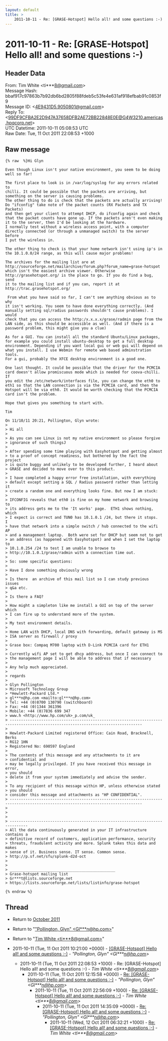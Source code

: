```yaml
---
layout: default
title: >
    2011-10-11 - Re: [GRASE-Hotspot] Hello all! and some questions :-)
---
```


# 2011-10-11 - Re: [GRASE-Hotspot] Hello all! and some questions :-)

## Header Data

From: Tim White \<ti***8@gmail.com\><br>
Message Hash: bbaf917c97863b7b92db6bd2805f88fdeb5c53fe4e631af918efbab91c0853f9<br>
Message ID: \<4E9431D5.9050801@gmail.com\><br>
Reply To: \<99DF9CFBA2E2D947A37658DFB2AE72BB22848E0E@G4W3210.americas.hpqcorp.net\><br>
UTC Datetime: 2011-10-11 05:08:53 UTC<br>
Raw Date: Tue, 11 Oct 2011 22:08:53 +1000<br>

## Raw message

```
{% raw  %}Hi Glyn

Even though Linux isn't your native environment, you seem to be doing 
well so far!

The first place to look is in /var/log/syslog for any errors related to 
chilli. It could be possible that the packets are arriving, but 
something on the server is causing problems.
The other thing to do is check that the packets are actually arriving! 
Do "ifconfig" take note of the packet counts (RX Packets and TX Packets) 
and then get your client to attempt DHCP, do ifconfig again and check 
that the packet counts have gone up. If the packets aren't even making 
it to the server, then I'd be looking at the hardware.
I normally test without a wireless access point, with a computer 
directly connected (or through a unmanaged switch) to the server before 
I put the wireless in.

The other thing to check is that your home network isn't using ip's in 
the 10.1.0.0/24 range, as this will cause major problems!

The archives for the mailing list are at 
http://sourceforge.net/mailarchive/forum.php?forum_name=grase-hotspot 
which isn't the easiest archive viewer. Otherwise 
http://grasehotspot.org/ is the place to go. If you do find a bug, send 
it to the mailing list and if you can, report it at 
http://trac.grasehotspot.org/

 From what you have said so far, I can't see anything obvious as to why 
it isn't working. You seem to have done everything correctly. (And 
manually setting sql/radius passwords shouldn't cause problems). I would 
check that you can access the http:/x.x.x.x/grase/radmin page from the 
LAN side, as this should be accessible as well. (And if there is a 
password problem, this might give you a clue)

As for a GUI. You can install all the standard Ubuntu/Linux packages, 
for example you could install ubuntu-desktop to get a full desktop 
environment. Depending if you want local gui or web gui will depend on 
what you install. I use Webmin for remote web based adminstration tools. 
For a gui, probably the XFCE desktop environment is a good one.

One last thought. It could be possible that the driver for the PCMCIA 
card doesn't allow promiscuous mode which is needed for coova-chilli. If 
you edit the /etc/network/interfaces file, you can change the eth0 to 
eth1 so that the LAN connection is via the PCMCIA card, and then the 
Hotspot will be via eth0. It would be worth checking that the PCMCIA 
card isn't the problem.

Hope that gives you something to start with.

Tim

On 11/10/11 20:21, Pollington, Glyn wrote:
>
> Hi all
>
> As you can see Linux is not my native environment so please forgive 
> ignorance of such thingsJ
>
> After spending some time playing with Easyhotspot and getting almost 
> to a proof of concept readiness, but bothered by the fact the project 
> is quite buggy and unlikely to be developed further, I heard about 
> GRASE and decided to move over to this product.
>
> I have completed a happy error free installation, with everything 
> default except setting a SQL / Radius password rather than letting it 
> create a random one and everything looks fine. But now I am stuck:
>
> IFCONFIG reveals that eth0 is fine on my home network and browsing to 
> its address gets me to the 'It works' page.  ETH1 shows nothing, which 
> I expect is correct and TUN0 has 10.1.0.1 /24, but there it stops.  I 
> have that network into a simple switch / hub connected to the wifi AP 
> and a management laptop.  Both were set for DHCP but seem not to get 
> an address (as happened with Easyhotspot) and when I set the laptop to 
> 10.1.0.254 /24 to test I am unable to browse to 
> http://10.1.0.1/grase/radmin with a connection time out.
>
> So: some specific questions:
>
> Have I done something obviously wrong
>
> Is there  an archive of this mail list so I can study previous issues 
> q&a etc.
>
> Is there a FAQ?
>
> How might a simpleton like me install a GUI on top of the server which 
> I can fire up to understand more of the system.
>
> My test environment details.
>
> Home LAN with DHCP, local DNS with forwarding, default gateway is MS 
> ISA server as firewall / proxy
>
> Grase box: Compaq M700 laptop with D-Link PCMCIA card for ETH1
>
> Currently wifi AP set to get dhcp address, but once I can connect to 
> the management page I will be able to address that if necessary
>
> Any help much appreciated.
>
> regards
>
> Glyn Pollington
> Microsoft Technology Group
> *Hewlett-Packard Ltd.*
> gl***n@hp.com <mailto:gl***n@hp.com>
> Tel: +44 (0)8700 130790 (switchboard)
> Fax: +44 (0)1344 361396
> Mobile: +44 (0)7836 699 347
> www.h <http://www.hp.com/uk>_p.com/uk_
> ---------------------------------------------------------------------------------------------------------------------------------
>
> Hewlett-Packard Limited registered Office: Cain Road, Bracknell, Berks 
> RG12 1HN
> Registered No: 690597 England
>
> The contents of this message and any attachments to it are 
> confidential and
> may be legally privileged. If you have received this message in error, 
> you should
> delete it from your system immediately and advise the sender.
>
> To any recipient of this message within HP, unless otherwise stated 
> you should
> consider this message and attachments as "HP CONFIDENTIAL".
> ---------------------------------------------------------------------------------------------------------------------------------
>
>
>
> ------------------------------------------------------------------------------
> All the data continuously generated in your IT infrastructure contains a
> definitive record of customers, application performance, security
> threats, fraudulent activity and more. Splunk takes this data and makes
> sense of it. Business sense. IT sense. Common sense.
> http://p.sf.net/sfu/splunk-d2d-oct
>
>
> _______________________________________________
> Grase-hotspot mailing list
> Gr***t@lists.sourceforge.net
> https://lists.sourceforge.net/lists/listinfo/grase-hotspot

{% endraw %}
```

## Thread

+ Return to [October 2011](/archive/2011/10)

+ Return to "["Pollington, Glyn" <Gl***n<span>@</span>hp.com>](/authors/gl___n_at_hp_com)"
+ Return to "[Tim White <ti***8<span>@</span>gmail.com>](/authors/ti___8_at_gmail_com)"

+ 2011-10-11 (Tue, 11 Oct 2011 10:21:00 +0000) - [[GRASE-Hotspot] Hello all! and some questions :-)](/archive/2011/10/40dd1ac6fb7fb0e8f309109b13b28b55b66ab49322a0b6800dbb40e47aa4c857) - _"Pollington, Glyn" \<Gl***n@hp.com\>_
  + 2011-10-11 (Tue, 11 Oct 2011 22:08:53 +1000) - Re: [GRASE-Hotspot] Hello all! and some questions :-) - _Tim White \<ti***8@gmail.com\>_
    + 2011-10-11 (Tue, 11 Oct 2011 12:15:58 +0000) - [Re: [GRASE-Hotspot] Hello all! and some questions :-)](/archive/2011/10/49f57762ff1c0742baedad68954b7741752169042f9fc7fe93c1ad260159b40b) - _"Pollington, Glyn" \<Gl***n@hp.com\>_
      + 2011-10-11 (Tue, 11 Oct 2011 22:56:09 +1000) - [Re: [GRASE-Hotspot] Hello all! and some questions :-)](/archive/2011/10/4bcc9383d5a2dd1405fa576e40bbbf7d38aef92bf75a0812a66ffffc2f9c296d) - _Tim White \<ti***8@gmail.com\>_
        + 2011-10-11 (Tue, 11 Oct 2011 14:35:09 +0000) - [Re: [GRASE-Hotspot] Hello all! and some questions :-)](/archive/2011/10/828ede24e11538ec875755021e37e65806577524e3511f2c2ed227508238b33a) - _"Pollington, Glyn" \<Gl***n@hp.com\>_
          + 2011-10-11 (Wed, 12 Oct 2011 06:32:21 +1000) - [Re: [GRASE-Hotspot] Hello all! and some questions :-)](/archive/2011/10/a1f980275f913ba565fe80c559a1b1d13eedab7dcd36c1374d8ef98c384238aa) - _Tim White \<ti***8@gmail.com\>_

